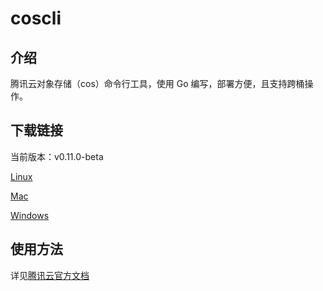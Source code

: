 # coscli

## 介绍

腾讯云对象存储（cos）命令行工具，使用 Go 编写，部署方便，且支持跨桶操作。

## 下载链接

当前版本：v0.11.0-beta

[Linux](https://github.com/tencentyun/coscli/releases/download/v0.11.0-beta/coscli-linux)

[Mac](https://github.com/tencentyun/coscli/releases/download/v0.11.0-beta/coscli-mac)

[Windows](https://github.com/tencentyun/coscli/releases/download/v0.11.0-beta/coscli-windows.exe)

## 使用方法

详见[腾讯云官方文档](https://cloud.tencent.com/document/product/436/63143)

